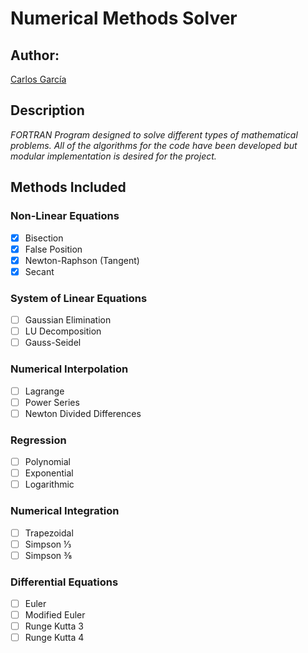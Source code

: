 # Numerical Methods Solver
## Author:
[Carlos García](https://github.com/cxrlos)                                                                                         

## Description
*FORTRAN Program designed to solve different types of mathematical problems. All of the algorithms for the code have been developed but modular implementation is desired for the project.*                          

## Methods Included
### Non-Linear Equations
- [X] Bisection
- [X] False Position
- [X] Newton-Raphson (Tangent)
- [X] Secant

### System of Linear Equations
- [ ] Gaussian Elimination
- [ ] LU Decomposition
- [ ] Gauss-Seidel

### Numerical Interpolation
- [ ] Lagrange
- [ ] Power Series
- [ ] Newton Divided Differences

### Regression
- [ ] Polynomial
- [ ] Exponential
- [ ] Logarithmic

### Numerical Integration
- [ ] Trapezoidal
- [ ] Simpson ⅓
- [ ] Simpson ⅜

### Differential Equations
- [ ] Euler
- [ ] Modified Euler
- [ ] Runge Kutta 3
- [ ] Runge Kutta 4
